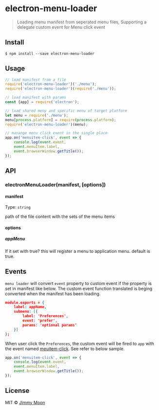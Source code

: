 # electron-menu-loader

> Loading menu manifest from seperated menu files, Supporting a delegate custom event for Menu click event


## Install

```
$ npm install --save electron-menu-loader
```

## Usage

```js
// load manifest from a file
require('electron-menu-loader')('./menu');
require('electron-menu-loader')(require('./menu'));

// load manifest with params
const {app} = require('electron');

// load shared meny and specific menu of target platform
let menu = require('./menu');
menu[process.platform] = require(process.platform);
require('electron-menu-loader')(menu);

// manange menu click event in the single place
app.on('menuitem-click', event => {
	console.log(event.event,
	event.menuItem.label,
	event.browserWindow.getTitle());
});
```

## API

### electronMenuLoader(manifest, [options])

#### manifest

Type: `string`

path of the file content with the sets of the menu items

#### options

##### appMenu

If it set with true? this will register a menu to application menu. default is true.

## Events

`menu loader` will convert `event` property to custom event if the property is set in manifest like below. The custom event function translated is beging converted when the manifest has been loading.

```json
module.exports = {
	label: appName,
	submenu: [{
		label: 'Preferences',
		event: 'prefer',
		params: 'optional params'
	}]
};
```

When user click the `Preferences`, the custom event will be fired to `app` with the event named [meuitem-click](https://github.com/ragingwind/electron-menu-loader/blob/master/index.js#L9). See refer to below sample.

```js
app.on('menuitem-click', event => {
	console.log(event.event,
	event.menuItem.label,
	event.browserWindow.getTitle());
});
```
## License

MIT © [Jimmy Moon](http://ragingwind.me)
